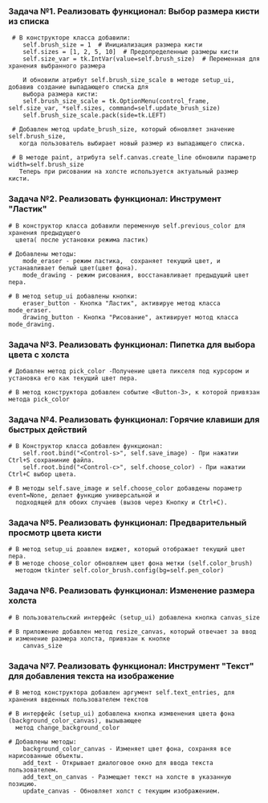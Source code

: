###  Задача №1. Реализовать функционал: Выбор размера кисти из списка

     # В конструкторе класса добавили:
        self.brush_size = 1  # Инициализация размера кисти
        self.sizes = [1, 2, 5, 10]  # Предопределенные размеры кисти
        self.size_var = tk.IntVar(value=self.brush_size)  # Переменная для хранения выбранного размера
        
        И обновили атрибут self.brush_size_scale в методе setup_ui, добавив создание выпадающего списка для 
        выбора размера кисти:
        self.brush_size_scale = tk.OptionMenu(control_frame, self.size_var, *self.sizes, command=self.update_brush_size)
        self.brush_size_scale.pack(side=tk.LEFT)

     # Добавлен метод update_brush_size, который обновляет значение self.brush_size, 
       когда пользователь выбирает новый размер из выпадающего списка.

     # В методе paint, атрибута self.canvas.create_line обновили параметр width=self.brush_size
       Теперь при рисовании на холсте используется актуальный размер кисти.


###  Задача №2. Реализовать функционал: Инструмент "Ластик"
    # В конструктор класса добавили переменную self.previous_color для хранения предыдущего 
      цвета( после установки режима ластик)
    
    # Добавлены методы:
        mode_eraser - режим ластика,  сохраняет текущий цвет, и устанавливает белый цвет(цвет фона).
        mode_drawing - режим рисования, восстанавливает предыдущий цвет пера.

    # В метод setup_ui добавлены кнопки:
        eraser_button - Кнопка "Ластик", активируе метод класса mode_eraser.
        drawing_button - Кнопка "Рисование", активирует мотод класса mode_drawing.

### Задача №3. Реализовать функционал: Пипетка для выбора цвета с холста
    # Добавлен метод pick_color -Получение цвета пикселя под курсором и установка его как текущий цвет пера.

    # В метод конструктора добавлен событие <Button-3>, к которой привязан метода pick_color

### Задача №4. Реализовать функционал: Горячие клавиши для быстрых действий
    # В Конструктор класса добавлен функционал: 
        self.root.bind("<Control-s>", self.save_image) - При нажатии Ctrl+S сохраниние файла.
        self.root.bind("<Control-c>", self.choose_color) - При нажатии Ctrl+С выбор цвета.

    # В методы self.save_image и self.choose_color добавдены пораметр event=None, делает функцию универсальной и 
      подходящей для обоих случаев (вызов через Кнопку и Ctrl+C).

### Задача №5. Реализовать функционал: Предварительный просмотр цвета кисти
    # В метод setup_ui доавлен виджет, который отображает текущий цвет пера.
    # В методе choose_color обновляем цвет фона метки (self.color_brush) 
      методом tkinter self.color_brush.config(bg=self.pen_color)

### Задача №6. Реализовать функционал: Изменение размера холста
    # В пользовательский интерфейс (setup_ui) добавлена кнопка canvas_size 

    # В приложение добавлен метод resize_canvas, который отвечает за ввод и изменение размера холста, привязан к кнопке 
        canvas_size

### Задача №7. Реализовать функционал: Инструмент "Текст" для добавления текста на изображение
    
    # В метод конструктора добавлен аргумент self.text_entries, для хранения ввденных пользователем текстов
    
    # В интерфейс (setup_ui) добавлена кнопка измвенения цвета фона (background_color_canvas), вызывающее
      метод change_background_color
    
    # Добавлены методы:
        background_color_canvas - Изменяет цвет фона, сохраняя все нарисованные объекты.
        add_text - Открывает диалоговое окно для ввода текста пользователем.
        add_text_on_canvas - Размещает текст на холсте в указанную позицию.
        update_canvas - Обновляет холст с текущим изображением.